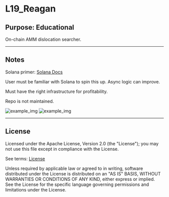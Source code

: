 # L19_Reagan

## Purpose: Educational

On-chain AMM dislocation searcher.

---

## Notes

Solana primer: [Solana Docs](https://docs.solana.com/?utm_source=solana.com)

User must be familiar with Solana to spin this up. Async logic can improve.

Must have the right infrastructure for profitability.

Repo is not maintained.


![example_img](https://github.com/L19579/L19_Reagan/blob/master/imgs/a_1_ed.png)
![example_img](https://github.com/L19579/L19_Reagan/blob/master/imgs/a_3_ed.png)

---

## License

Licensed under the Apache License, Version 2.0 (the "License");
you may not use this file except in compliance with the License.

See terms: [License](https://github.com/L19579/L19_Reagan/blob/master/LICENSE)
 
Unless required by applicable law or agreed to in writing, software
distributed under the License is distributed on an "AS IS" BASIS, 
WITHOUT WARRANTIES OR CONDITIONS OF ANY KIND, either express or implied.
See the License for the specific language governing permissions and
limitations under the License.
